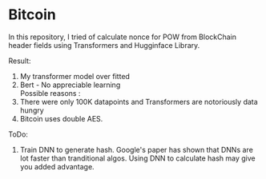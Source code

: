 # Bitcoin

In this repository, I tried of calculate nonce for POW from BlockChain header fields using Transformers and Hugginface Library. 

Result:
1. My transformer model over fitted
2. Bert - No appreciable learning	
Possible reasons :
1. There were only 100K datapoints and Transformers are notoriously data hungry
2. Bitcoin uses double AES.

ToDo:
1. Train DNN to generate hash. Google's paper has shown that DNNs are lot faster than tranditional algos. Using DNN to calculate hash may give you added advantage.  

